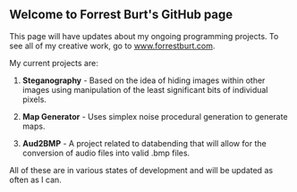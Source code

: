 ## Welcome to Forrest Burt's GitHub page
This page will have updates about my ongoing programming projects. To see all of my creative work, go to www.forrestburt.com.

My current projects are:

1. **Steganography**  - Based on the idea of hiding images within other images using manipulation of the least significant bits of individual pixels.

2. **Map Generator** - Uses simplex noise procedural generation to generate maps.

3. **Aud2BMP** - A project related to databending that will allow for the conversion of audio files into valid .bmp files.

All of these are in various states of development and will be updated as often as I can.
